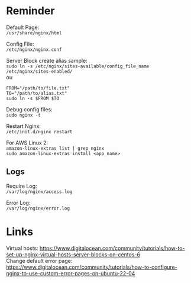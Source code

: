 # Reminder

Default Page:  
`/usr/share/nginx/html`

Config File:  
`/etc/nginx/nginx.conf`

Server Block create alias sample:  
`sudo ln -s /etc/nginx/sites-available/config_file_name /etc/nginx/sites-enabled/`  
ou  
```
FROM="/path/to/file.txt"
TO="/path/to/alias.txt"
sudo ln -s $FROM $TO
```  

Debug config files:  
`sudo nginx -t`

Restart Nginx:  
`/etc/init.d/nginx restart`

For AWS Linux 2:  
`amazon-linux-extras list | grep nginx`  
`sudo amazon-linux-extras install <app_name>`

## Logs

Require Log:  
`/var/log/nginx/access.log`

Error Log:  
`/var/log/nginx/error.log`

# Links
Virtual hosts: https://www.digitalocean.com/community/tutorials/how-to-set-up-nginx-virtual-hosts-server-blocks-on-centos-6  
Change default error page: https://www.digitalocean.com/community/tutorials/how-to-configure-nginx-to-use-custom-error-pages-on-ubuntu-22-04
